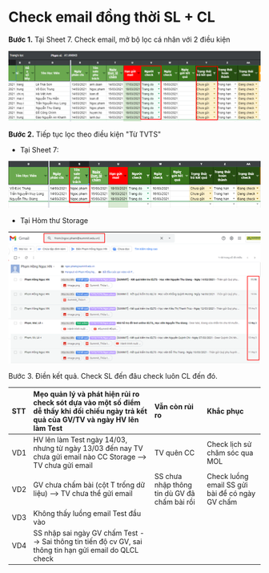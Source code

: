 # Check email đồng thời SL + CL

**Bước 1.** Tại Sheet 7. Check email, mở bộ lọc cá nhân với 2 điều kiện

![C&#x1ED9;t V ch&#x1ECD;n t&#xEA;n QLCL. C&#x1ED9;t Y ch&#x1ECD;n: Ch&#x1B0;a g&#x1EED;i ](../../../.gitbook/assets/1%20%2811%29.png)

**Bước 2.** Tiếp tục lọc theo điều kiện "Từ TVTS"

* Tại Sheet 7: 

![Ch&#x1ECD;n l&#x1EA7;n l&#x1B0;&#x1EE3;t t&#x1EEB;ng TV](../../../.gitbook/assets/2%20%2813%29.png)

* Tại Hòm thư Storage

![From l&#x1EA7;n l&#x1B0;&#x1EE3;t t&#x1EEB;ng TV](../../../.gitbook/assets/3%20%2811%29.png)

Bước 3. Điền kết quả. Check SL đến đâu check luôn CL đến đó.

| STT | Mẹo quản lý và phát hiện rủi ro check sót dựa vào một số điểm dễ thấy khi đối chiếu ngày trả kết quả của GV/TV và ngày HV lên làm Test | Vẫn còn rủi ro | Khắc phục |
| :--- | :--- | :--- | :--- |
| VD1 | HV lên làm Test ngày 14/03, nhưng từ ngày 13/03 đến nay TV chưa gửi email nào CC Storage --&gt; TV chưa gửi email  | TV quên CC | Check lịch sử chăm sóc qua MOL |
| VD2 | GV chưa chấm bài \(cột T trống dữ liệu\) --&gt; TV chưa thể gửi email | SS chưa nhập thông tin dù GV đã chấm bài rồi | Check luồng email SS gửi bài để có ngày GV chấm |
| VD3 | Không thấy luồng email Test đầu vào |  |  |
| VD4  | SS nhập sai ngày GV chấm Test --&gt; Sai thông tin tiến độ cv GV, sai thông tin hạn gửi email do QLCL check |  |  |

